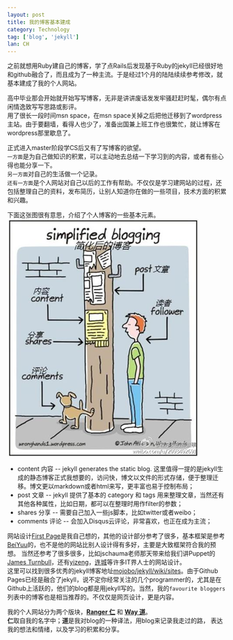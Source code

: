 ```yaml
---
layout: post
title: 我的博客基本建成
category: Technology
tag: ['blog', 'jekyll']
lan: CH
---
```


之前就想用Ruby建自己的博客，学了点Rails后发现基于Ruby的jekyll已经很好地和github融合了，而且成为了一种主流。于是经过1个月的陆陆续续参考修改，就基本建成了我的个人网站。

<!--preview-->

高中毕业那会开始就开始写写博客，无非是讲讲废话发发牢骚赶赶时髦，偶尔有点闲情逸致写写思路或影评。<br />
用了很长一段时间msn space，在msn space关掉之后把他迁移到了wordpress主站。由于要翻墙，看得人也少了，准备出国兼上班工作也很繁忙，就让博客在wordpress那里歇息了。

正式进入master阶段学CS后又有了写博客的欲望。<br />
`一方面`是为自己做知识的积累，可以主动地去总结一下学习到的内容，或者有些心得也能分享一下。<br />
`另一方面`对自己的生活做一个记录。<br />
`还有一方面`是个人网站对自己以后的工作有帮助。不仅仅是学习建网站的过程，还包括整理自己的资料，发布简历，让别人知道你在做的一些项目，技术方面的积累和兴趣。



下面这张图很有意思，介绍了个人博客的一些基本元素。
![Simplified Blogging](/images/blogsetup/simplifiedBlog.jpg)

* content  内容 -- jekyll generates the static blog. 这里值得一提的是jekyll生成的静态博客正式我想要的，访问快，博文以文件的形式存储，便于整理迁移。博文更以markdown或者html来写，更丰富也易于控制布局；
* post     文章 -- jekyll 提供了基本的 category 和 tags 用来整理文章，当然还有其他各种属性，比如日期，都可以在整理时用作filter的参数；
* shares   分享 -- 需要自己加入一些js脚本，比如twitter或者weibo；
* comments 评论 -- 会加入Disqus云评论，非常喜欢，也正在成为主流；


网站设计[First Page](/index.html "网站首页")是我自己想的，其他的设计部分参考了很多，基本框架是参考[BeiYuu](http://beiyuu.com/ "一个豆瓣员工")的，也不是他的网站比别人设计得有多好，主要是大致框架符合我的预想。
当然还参考了很多很多，比如jschauma老师那天带来给我们讲Puppet的[James Turnbull](http://www.kartar.net/about.html "kartar.net")，还有[yizeng](http://yizeng.me/ "yizeng")，[连城](http://blog.liancheng.info/ "blog.liancheng.info")等许多IT界人士的网站设计。<br />
这里可以找到很多优秀的jekyll博客地址[mojobo/jekyll/wiki/sites](https://github.com/mojombo/jekyll/wiki/sites)。由于Github Pages已经是融合了jekyll，说不定你经常关注的几个programmer的，尤其是在Github上活跃的，他们的blog都是用jekyll写的。当然，我的`favourite bloggers`列表中的博客也是相当推荐的。不仅仅是网页设计，更是内容。


我的个人网站分为两个版块，<b>[Ranger 仁](/ranger "about me")</b> 和 <b>[Way 道](/way "blog")</b>。<br />
<b>仁</b>取自我的名字中；<b>道</b>是我对blog的一种译法，用blog来记录我走过的路，
表达我的想法和情绪，以及学习的积累和分享。
